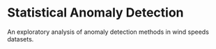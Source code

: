 # Statistical Anomaly Detection
 
An exploratory analysis of anomaly detection methods in wind speeds datasets. 
